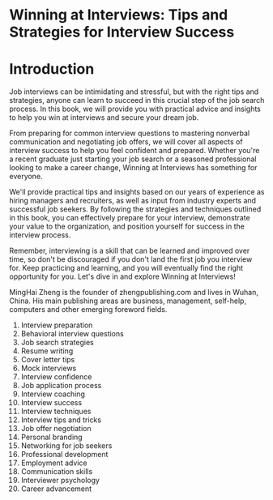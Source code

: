 # Winning at Interviews: Tips and Strategies for Interview Success

# Introduction

Job interviews can be intimidating and stressful, but with the right tips and strategies, anyone can learn to succeed in this crucial step of the job search process. In this book, we will provide you with practical advice and insights to help you win at interviews and secure your dream job.

From preparing for common interview questions to mastering nonverbal communication and negotiating job offers, we will cover all aspects of interview success to help you feel confident and prepared. Whether you're a recent graduate just starting your job search or a seasoned professional looking to make a career change, Winning at Interviews has something for everyone.

We'll provide practical tips and insights based on our years of experience as hiring managers and recruiters, as well as input from industry experts and successful job seekers. By following the strategies and techniques outlined in this book, you can effectively prepare for your interview, demonstrate your value to the organization, and position yourself for success in the interview process.

Remember, interviewing is a skill that can be learned and improved over time, so don't be discouraged if you don't land the first job you interview for. Keep practicing and learning, and you will eventually find the right opportunity for you. Let's dive in and explore Winning at Interviews!

MingHai Zheng is the founder of zhengpublishing.com and lives in Wuhan, China. His main publishing areas are business, management, self-help, computers and other emerging foreword fields.



1. Interview preparation
2. Behavioral interview questions
3. Job search strategies
4. Resume writing
5. Cover letter tips
6. Mock interviews
7. Interview confidence
8. Job application process
9. Interview coaching
10. Interview success
11. Interview techniques
12. Interview tips and tricks
13. Job offer negotiation
14. Personal branding
15. Networking for job seekers
16. Professional development
17. Employment advice
18. Communication skills
19. Interviewer psychology
20. Career advancement



